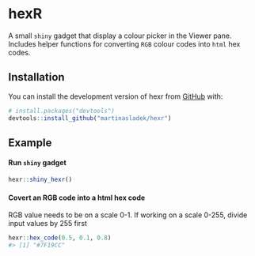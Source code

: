 
<!-- README.md is generated from README.Rmd. Please edit that file -->

# hexR

<!-- badges: start -->
<!-- badges: end -->

A small `shiny` gadget that display a colour picker in the Viewer pane.
Includes helper functions for converting `RGB` colour codes into `html`
hex codes.

## Installation

You can install the development version of hexr from
[GitHub](https://github.com/) with:

``` r
# install.packages("devtools")
devtools::install_github("martinasladek/hexr")
```

## Example

#### Run `shiny` gadget

``` r
hexr::shiny_hexr()
```

#### Covert an RGB code into a html hex code

RGB value needs to be on a scale 0-1. If working on a scale 0-255,
divide input values by 255 first

``` r
hexr::hex_code(0.5, 0.1, 0.8)
#> [1] "#7F19CC"
```
